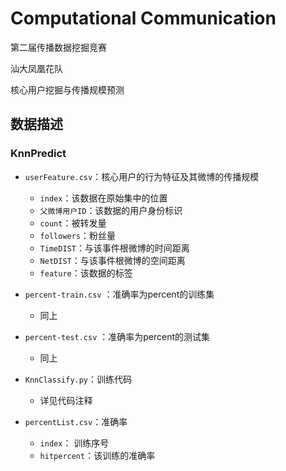 # Computational Communication

第二届传播数据挖掘竞赛

汕大凤凰花队

核心用户挖掘与传播规模预测

## 数据描述

### KnnPredict

* `userFeature.csv`：核心用户的行为特征及其微博的传播规模
  * `index`：该数据在原始集中的位置
  * `父微博用户ID`：该数据的用户身份标识
  * `count`：被转发量
  * `followers`：粉丝量
  * `TimeDIST`：与该事件根微博的时间距离
  * `NetDIST`：与该事件根微博的空间距离
  * `feature`：该数据的标签

* `percent-train.csv` ：准确率为percent的训练集
  
  * 同上 

* `percent-test.csv` ：准确率为percent的测试集

  * 同上 

* `KnnClassify.py`：训练代码

  * 详见代码注释
  
* `percentList.csv`：准确率
  * `index`： 训练序号
  * `hitpercent`：该训练的准确率


